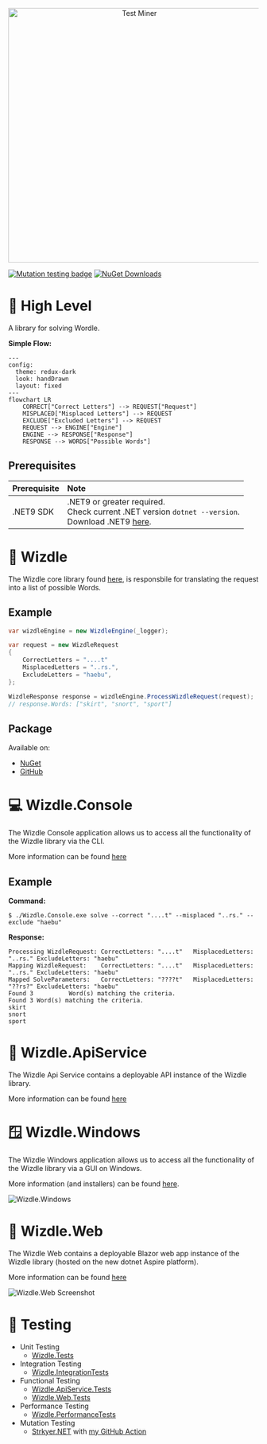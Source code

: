<p align="center"><img src="Resources/WizdleTitle.png" alt="Test Miner" width="512" height="512"></p>

[![Mutation testing badge](https://img.shields.io/endpoint?style=for-the-badge&url=https%3A%2F%2Fbadge-api.stryker-mutator.io%2Fgithub.com%2Flyndychivs%2FWizdle%2Fmaster)](https://dashboard.stryker-mutator.io/reports/github.com/lyndychivs/Wizdle/master)
[![NuGet Downloads](https://img.shields.io/nuget/dt/Wizdle?style=for-the-badge&logo=nuget)](https://www.nuget.org/packages/Wizdle/)

# 🔭 High Level
A library for solving Wordle.

**Simple Flow:**

```mermaid
---
config:
  theme: redux-dark
  look: handDrawn
  layout: fixed
---
flowchart LR
    CORRECT["Correct Letters"] --> REQUEST["Request"]
    MISPLACED["Misplaced Letters"] --> REQUEST
    EXCLUDE["Excluded Letters"] --> REQUEST
    REQUEST --> ENGINE["Engine"]
    ENGINE --> RESPONSE["Response"]
    RESPONSE --> WORDS["Possible Words"]
```

## Prerequisites
| Prerequisite        | Note |
| :---                | :--- |
| .NET9 SDK           | .NET9 or greater required.<br/>Check current .NET version `dotnet --version`.<br/>Download .NET9 [here](https://dotnet.microsoft.com/en-us/download/dotnet/9.0). |

# 🧙 Wizdle
The Wizdle core library found [here](https://github.com/lyndychivs/Wizdle/tree/master/Wizdle), is responsbile for translating the request into a list of possible Words.

## Example
```csharp
var wizdleEngine = new WizdleEngine(_logger);

var request = new WizdleRequest
{
    CorrectLetters = "....t"
    MisplacedLetters = "..rs.",
    ExcludeLetters = "haebu",
};

WizdleResponse response = wizdleEngine.ProcessWizdleRequest(request);
// response.Words: ["skirt", "snort", "sport"]
```

## Package
Available on:
- [NuGet](https://www.nuget.org/packages/Wizdle/)
- [GitHub](https://github.com/lyndychivs/Wizdle/pkgs/nuget/Wizdle)

# 💻 Wizdle.Console
The Wizdle Console application allows us to access all the functionality of the Wizdle library via the CLI.

More information can be found [here](https://github.com/lyndychivs/Wizdle/tree/master/Wizdle.Console)

## Example
**Command:**
```
$ ./Wizdle.Console.exe solve --correct "....t" --misplaced "..rs." --exclude "haebu"
```
**Response:**
```
Processing WizdleRequest: CorrectLetters: "....t"   MisplacedLetters: "..rs." ExcludeLetters: "haebu"
Mapping WizdleRequest:    CorrectLetters: "....t"   MisplacedLetters: "..rs." ExcludeLetters: "haebu"
Mapped SolveParameters:   CorrectLetters: "????t"   MisplacedLetters: "??rs?" ExcludeLetters: "haebu"
Found 3          Word(s) matching the criteria.
Found 3 Word(s) matching the criteria.
skirt
snort
sport
```

# 📨 Wizdle.ApiService
The Wizdle Api Service contains a deployable API instance of the Wizdle library.

More information can be found [here](https://github.com/lyndychivs/Wizdle/tree/master/Wizdle.ApiService)

# 🪟 Wizdle.Windows
The Wizdle Windows application allows us to access all the functionality of the Wizdle library via a GUI on Windows.

More information (and installers) can be found [here](https://github.com/lyndychivs/Wizdle/tree/master/Wizdle.Windows).

![Wizdle.Windows](Resources/Wizdle.Windows.png)

# 📲 Wizdle.Web
The Wizdle Web contains a deployable Blazor web app instance of the Wizdle library (hosted on the new dotnet Aspire platform).

More information can be found [here](https://github.com/lyndychivs/Wizdle/tree/master/Wizdle.Web)

![Wizdle.Web Screenshot](Resources/WizdleWebScreenshot.png)

# 🧪 Testing
- Unit Testing
  - [Wizdle.Tests](https://github.com/lyndychivs/Wizdle/tree/master/Wizdle.Tests)
- Integration Testing
  - [Wizdle.IntegrationTests](https://github.com/lyndychivs/Wizdle/tree/master/Wizdle.IntegrationTests)
- Functional Testing
  - [Wizdle.ApiService.Tests](https://github.com/lyndychivs/Wizdle/tree/master/Wizdle.ApiService.Tests)
  - [Wizdle.Web.Tests](https://github.com/lyndychivs/Wizdle/tree/master/Wizdle.Web.Tests)
- Performance Testing
  - [Wizdle.PerformanceTests](https://github.com/lyndychivs/Wizdle/tree/master/Wizdle.PerformanceTests)
- Mutation Testing
  - [Strkyer.NET](https://dashboard.stryker-mutator.io/reports/github.com/lyndychivs/Wizdle/master) with [my GitHub Action](https://github.com/lyndychivs/dotnet-stryker-action)
